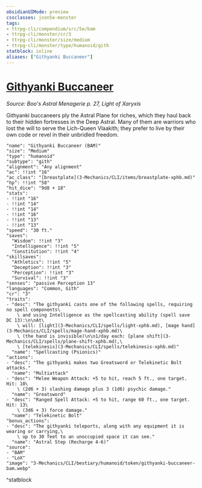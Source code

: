 ```yaml
---
obsidianUIMode: preview
cssclasses: json5e-monster
tags:
- ttrpg-cli/compendium/src/5e/bam
- ttrpg-cli/monster/cr/3
- ttrpg-cli/monster/size/medium
- ttrpg-cli/monster/type/humanoid/gith
statblock: inline
aliases: ["Githyanki Buccaneer"]
---
```

# [Githyanki Buccaneer](3-Mechanics\CLI\bestiary\humanoid/githyanki-buccaneer-bam.md)
*Source: Boo's Astral Menagerie p. 27, Light of Xaryxis*  

Githyanki buccaneers ply the Astral Plane for riches, which they haul back to their hidden fortresses in the Deep Astral. Many of them are warriors who lost the will to serve the Lich-Queen Vlaakith; they prefer to live by their own code or revel in their unbridled freedom.

```statblock
"name": "Githyanki Buccaneer (BAM)"
"size": "Medium"
"type": "humanoid"
"subtype": "gith"
"alignment": "Any alignment"
"ac": !!int "16"
"ac_class": "[breastplate](3-Mechanics/CLI/items/breastplate-xphb.md)"
"hp": !!int "58"
"hit_dice": "9d8 + 18"
"stats":
- !!int "16"
- !!int "14"
- !!int "14"
- !!int "16"
- !!int "13"
- !!int "13"
"speed": "30 ft."
"saves":
  "Wisdom": !!int "3"
  "Intelligence": !!int "5"
  "Constitution": !!int "4"
"skillsaves":
  "Athletics": !!int "5"
  "Deception": !!int "3"
  "Perception": !!int "3"
  "Survival": !!int "3"
"senses": "passive Perception 13"
"languages": "Common, Gith"
"cr": "3"
"traits":
- "desc": "The githyanki casts one of the following spells, requiring no spell components\
    \ and using Intelligence as the spellcasting ability (spell save DC 13):\n\nAt\
    \ will: [light](3-Mechanics/CLI/spells/light-xphb.md), [mage hand](3-Mechanics/CLI/spells/mage-hand-xphb.md)\
    \ (the hand is invisible)\n\n1/day each: [plane shift](3-Mechanics/CLI/spells/plane-shift-xphb.md),\
    \ [telekinesis](3-Mechanics/CLI/spells/telekinesis-xphb.md)"
  "name": "Spellcasting (Psionics)"
"actions":
- "desc": "The githyanki makes two Greatsword or Telekinetic Bolt attacks."
  "name": "Multiattack"
- "desc": "Melee Weapon Attack: +5 to hit, reach 5 ft., one target. Hit: 10\
    \ (2d6 + 3) slashing damage plus 3 (1d6) psychic damage."
  "name": "Greatsword"
- "desc": "Ranged Spell Attack: +5 to hit, range 60 ft., one target. Hit: 13\
    \ (3d6 + 3) force damage."
  "name": "Telekinetic Bolt"
"bonus_actions":
- "desc": "The githyanki teleports, along with any equipment it is wearing or carrying,\
    \ up to 30 feet to an unoccupied space it can see."
  "name": "Astral Step (Recharge 4-6)"
"source":
- "BAM"
- "LoX"
"image": "3-Mechanics/CLI/bestiary/humanoid/token/githyanki-buccaneer-bam.webp"
```
^statblock